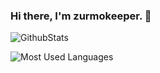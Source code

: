 ### Hi there, I'm zurmokeeper. 👋

![GithubStats](https://github-readme-stats.vercel.app/api?username=zurmokeeper&show_icons=true&theme=tokyonight&count_private=true) 

![Most Used Languages](https://github-readme-stats.vercel.app/api/top-langs/?username=zurmokeeper&theme=tokyonight&layout=compact)
<!--
**zurmokeeper/zurmokeeper** is a ✨ _special_ ✨ repository because its `README.md` (this file) appears on your GitHub profile.

Here are some ideas to get you started:

- 🔭 I’m currently working on ...
- 🌱 I’m currently learning ...
- 👯 I’m looking to collaborate on ...
- 🤔 I’m looking for help with ...
- 💬 Ask me about ...
- 📫 How to reach me: ...
- 😄 Pronouns: ...
- ⚡ Fun fact: ...
-->
